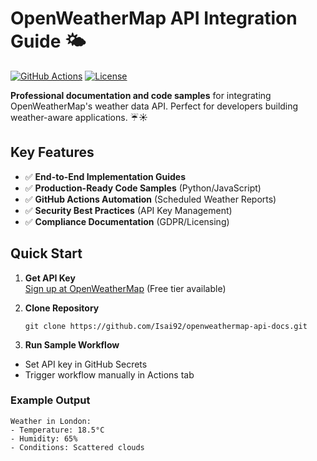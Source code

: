 # OpenWeatherMap API Integration Guide 🌤️

[![GitHub Actions](https://github.com/Isai92/openweathermap-api-docs/actions/workflows/weather.yml/badge.svg)](https://github.com/Isai92/openweathermap-api-docs/actions)
[![License](https://img.shields.io/badge/license-MIT-blue.svg)](LICENSE)

**Professional documentation and code samples** for integrating OpenWeatherMap's weather data API. Perfect for developers building weather-aware applications. ☔️☀️

## Key Features
- ✅ **End-to-End Implementation Guides**
- ✅ **Production-Ready Code Samples** (Python/JavaScript)
- ✅ **GitHub Actions Automation** (Scheduled Weather Reports)
- ✅ **Security Best Practices** (API Key Management)
- ✅ **Compliance Documentation** (GDPR/Licensing)

## Quick Start
1. **Get API Key**  
   [Sign up at OpenWeatherMap](https://openweathermap.org/api) (Free tier available)

2. **Clone Repository**  
   ```
   git clone https://github.com/Isai92/openweathermap-api-docs.git
   ```

3. **Run Sample Workflow**
* Set API key in GitHub Secrets
* Trigger workflow manually in Actions tab

### Example Output
```
Weather in London:
- Temperature: 18.5°C
- Humidity: 65%
- Conditions: Scattered clouds
```

